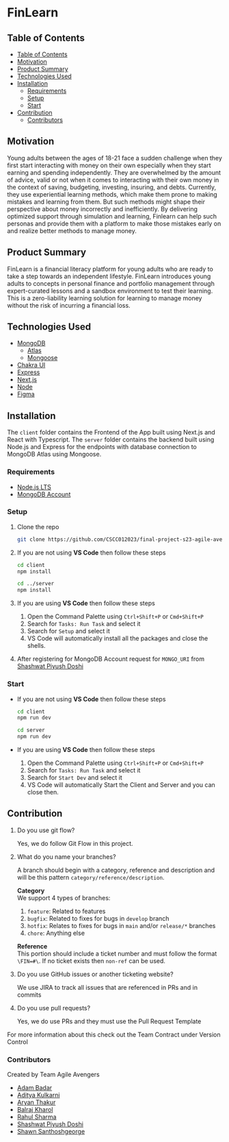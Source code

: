 # FinLearn

## Table of Contents

- [Table of Contents](#table-of-contents)
- [Motivation](#motivation)
- [Product Summary](#product-summary)
- [Technologies Used](#technologies-used)
- [Installation](#installation)
  - [Requirements](#requirements)
  - [Setup](#setup)
  - [Start](#start)
- [Contribution](#contribution)
  - [Contributors](#contributors)

## Motivation

Young adults between the ages of 18-21 face a sudden challenge when they first start interacting with money on their own especially when they start earning and spending independently. They are overwhelmed by the amount of advice, valid or not when it comes to interacting with their own money in the context of saving, budgeting, investing, insuring, and debts. Currently, they use experiential learning methods, which make them prone to making mistakes and learning from them. But such methods might shape their perspective about money incorrectly and inefficiently. By delivering optimized support through simulation and learning, Finlearn can help such personas and provide them with a platform to make those mistakes early on and realize better methods to manage money.

## Product Summary

FinLearn is a financial literacy platform for young adults who are ready to take a step towards an independent lifestyle. FinLearn introduces young adults to concepts in personal finance and portfolio management through expert-curated lessons and a sandbox environment to test their learning. This is a zero-liability learning solution for learning to manage money without the risk of incurring a financial loss.

## Technologies Used

- [MongoDB](https://www.mongodb.com/)
  - [Atlas](https://www.mongodb.com/atlas)
  - [Mongoose](https://mongoosejs.com/)
- [Chakra UI](https://chakra-ui.com)
- [Express](https://expressjs.com/)
- [Next.js](https://nextjs.org/docs)
- [Node](https://nodejs.org/en/)
- [Figma](https://www.figma.com/)

## Installation

The `client` folder contains the Frontend of the App built using Next.js and React with Typescript. The `server` folder contains the backend built using Node.js and Express for the endpoints with database connection to MongoDB Atlas using Mongoose.

### Requirements

- [Node.js LTS](https://nodejs.org/en/download)
- [MongoDB Account](https://account.mongodb.com/account/register)

### Setup

1. Clone the repo

   ```bash
   git clone https://github.com/CSCC012023/final-project-s23-agile-avengers.git
   ```

2. If you are not using **VS Code** then follow these steps

   ```bash
   cd client
   npm install

   cd ../server
   npm install
   ```

3. If you are using **VS Code** then follow these steps
    1. Open the Command Palette using `Ctrl+Shift+P` or `Cmd+Shift+P`
    2. Search for `Tasks: Run Task` and select it
    3. Search for `Setup` and select it
    4. VS Code will automatically install all the packages and close the shells.

4. After registering for MongoDB Account request for `MONGO_URI` from [Shashwat Piyush Doshi](https://github.com/shashwat-doshi)

### Start

- If you are not using **VS Code** then follow these steps

   ```bash
   cd client
   npm run dev
   ```

   ```bash
   cd server
   npm run dev
   ```

- If you are using **VS Code** then follow these steps
    1. Open the Command Palette using `Ctrl+Shift+P` or `Cmd+Shift+P`
    2. Search for `Tasks: Run Task` and select it
    3. Search for `Start Dev` and select it
    4. VS Code will automatically Start the Client and Server and you can close then.

## Contribution

1. Do you use git flow?

    Yes, we do follow Git Flow in this project.

2. What do you name your branches?

    A branch should begin with a category, reference and description and will be this pattern `category/reference/description`.

    **Category** <br />
    We support 4 types of branches:

    1. `feature`: Related to features
    2. `bugfix`: Related to fixes for bugs in `develop` branch
    3. `hotfix`: Relates to fixes for bugs in `main` and/or `release/*` branches
    4. `chore`: Anything else

    **Reference** <br />
    This portion should include a ticket number and must follow the format `\FIN=#\`. If no
    ticket exists then `non-ref` can be used.

3. Do you use GitHub issues or another ticketing website?

    We use JIRA to track all issues that are referenced in PRs and in commits

4. Do you use pull requests?

    Yes, we do use PRs and they must use the Pull Request Template

For more information about this check out the Team Contract under Version Control

### Contributors

Created by Team Agile Avengers

- [Adam Badar](https://github.com/adam-badar)
- [Aditya Kulkarni](https://github.com/Aditya-k-23)
- [Aryan Thakur](https://github.com/aryan-thakur)
- [Balraj Kharol](https://github.com/balraj03)
- [Rahul Sharma](https://github.com/D3nam)
- [Shashwat Piyush Doshi](https://github.com/shashwat-doshi)
- [Shawn Santhoshgeorge](https://github.com/ShawnGeorge03)
